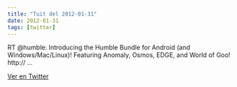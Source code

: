 ```yaml
---
title: "Tuit del 2012-01-31"
date: 2012-01-31
tags: [twitter]
---
```


RT @humble: Introducing the Humble Bundle for Android (and Windows/Mac/Linux)! Featuring Anomaly, Osmos, EDGE, and World of Goo! http:// ...



[Ver en Twitter](https://twitter.com/i/web/status/164480402763956225)
